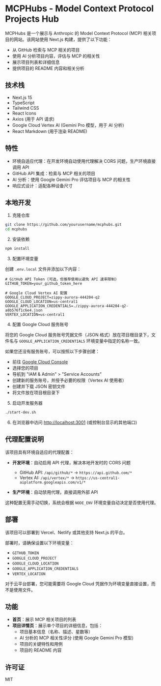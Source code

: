 # MCPHubs - Model Context Protocol Projects Hub

MCPHubs 是一个展示与 Anthropic 的 Model Context Protocol (MCP) 相关项目的网站。该网站使用 Next.js 构建，提供了以下功能：

- 从 GitHub 检索与 MCP 相关的项目
- 使用 AI 分析项目内容，评估与 MCP 的相关性
- 展示项目列表和详细信息
- 提供项目的 README 内容和相关分析

## 技术栈

- Next.js 15
- TypeScript
- Tailwind CSS
- React Icons
- Axios (用于 API 请求)
- Google Cloud Vertex AI (Gemini Pro 模型，用于 AI 分析)
- React Markdown (用于渲染 README)

## 特性

- 环境自适应代理：在开发环境自动使用代理解决 CORS 问题，生产环境直接调用 API
- GitHub API 集成：检索与 MCP 相关的项目
- AI 分析：使用 Google Gemini Pro 评估项目与 MCP 的相关性
- 响应式设计：适配各种设备尺寸

## 本地开发

1. 克隆仓库

```bash
git clone https://github.com/yourusername/mcphubs.git
cd mcphubs
```

2. 安装依赖

```bash
npm install
```

3. 配置环境变量

创建 `.env.local` 文件并添加以下内容：

```
# GitHub API Token (可选，但推荐使用以避免 API 速率限制)
GITHUB_TOKEN=your_github_token_here

# Google Cloud Vertex AI 配置
GOOGLE_CLOUD_PROJECT=zippy-aurora-444204-q2
GOOGLE_CLOUD_LOCATION=us-central1
GOOGLE_APPLICATION_CREDENTIALS=./zippy-aurora-444204-q2-a8b576f1c6e4.json
VERTEX_LOCATION=us-central1
```

4. 配置 Google Cloud 服务账号

将您的 Google Cloud 服务账号凭据文件（JSON 格式）放在项目根目录下，文件名与 `GOOGLE_APPLICATION_CREDENTIALS` 环境变量中指定的名称一致。

如果您还没有服务账号，可以按照以下步骤创建：
   - 前往 [Google Cloud Console](https://console.cloud.google.com/)
   - 选择您的项目
   - 导航到 "IAM & Admin" > "Service Accounts"
   - 创建新的服务账号，并授予必要的权限（Vertex AI 使用者）
   - 创建并下载 JSON 密钥文件
   - 将文件放在项目根目录下

5. 启动开发服务器

```bash
./start-dev.sh
```

6. 在浏览器中访问 [http://localhost:3001](http://localhost:3001) (或控制台显示的其他端口)

## 代理配置说明

该项目具有环境自适应的代理配置：

- **开发环境**：自动启用 API 代理，解决本地开发时的 CORS 问题
  - GitHub API: `/api/github/*` → `https://api.github.com/*`
  - Vertex AI: `/api/vertex/*` → `https://us-central1-aiplatform.googleapis.com/v1/*`

- **生产环境**：自动禁用代理，直接调用外部 API

这种配置无需手动切换，系统会根据 `NODE_ENV` 环境变量自动决定是否使用代理。

## 部署

该项目可以部署到 Vercel、Netlify 或其他支持 Next.js 的平台。

部署时，请确保设置以下环境变量：
- `GITHUB_TOKEN`
- `GOOGLE_CLOUD_PROJECT`
- `GOOGLE_CLOUD_LOCATION`
- `GOOGLE_APPLICATION_CREDENTIALS`
- `VERTEX_LOCATION`

对于云平台部署，您可能需要将 Google Cloud 凭据作为环境变量直接设置，而不是使用文件。

## 功能

- **首页**：展示 MCP 相关项目的列表
- **项目详情页**：展示单个项目的详细信息，包括：
  - 项目基本信息（名称、描述、星数等）
  - AI 分析的 MCP 相关性评分 (使用 Google Gemini Pro 模型)
  - 项目的关键特性和用例
  - 项目的 README 内容

## 许可证

MIT
